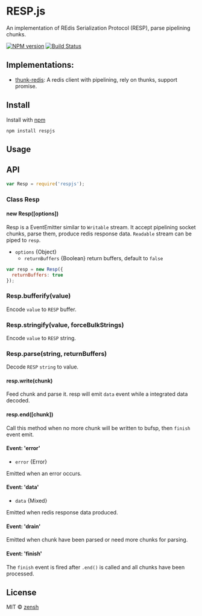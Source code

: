 RESP.js
====
An implementation of REdis Serialization Protocol (RESP), parse pipelining chunks.

[![NPM version][npm-image]][npm-url]
[![Build Status][travis-image]][travis-url]

## Implementations:

- [thunk-redis](https://github.com/thunks/thunk-redis): A redis client with pipelining, rely on thunks, support promise.

## Install

Install with [npm](https://npmjs.org/package/respjs)

```
npm install respjs
```

## Usage


## API

```js
var Resp = require('respjs');
```

### Class Resp

#### new Resp([options])

Resp is a EventEmitter similar to `Writable` stream. It accept pipelining socket chunks, parse them, produce redis response data. `Readable` stream can be piped to `resp`.

- `options` {Object}
  - `returnBuffers` {Boolean} return buffers, default to `false`

```js
var resp = new Resp({
  returnBuffers: true
});
```

### Resp.bufferify(value)

Encode `value` to `RESP` buffer.

### Resp.stringify(value, forceBulkStrings)

Encode `value` to `RESP` string.

### Resp.parse(string, returnBuffers)

Decode `RESP` `string` to value.

#### resp.write(chunk)

Feed chunk and parse it. resp will emit `data` event while a integrated data decoded.

#### resp.end([chunk])

Call this method when no more chunk will be written to bufsp, then `finish` event emit.

#### Event: 'error'

- `error` {Error}

Emitted when an error occurs.

#### Event: 'data'

- `data` {Mixed}

Emitted when redis response data produced.

#### Event: 'drain'

Emitted when chunk have been parsed or need more chunks for parsing.

#### Event: 'finish'

The `finish` event is fired after `.end()` is called and all chunks have been processed.

## License

MIT © [zensh](https://github.com/zensh)

[npm-url]: https://npmjs.org/package/respjs
[npm-image]: http://img.shields.io/npm/v/respjs.svg

[travis-url]: https://travis-ci.org/zensh/resp.js
[travis-image]: http://img.shields.io/travis/zensh/resp.js.svg

